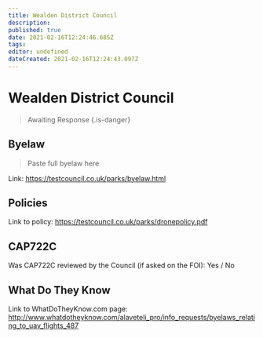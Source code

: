 ```yaml
---
title: Wealden District Council
description: 
published: true
date: 2021-02-16T12:24:46.685Z
tags: 
editor: undefined
dateCreated: 2021-02-16T12:24:43.097Z
---
```


# Wealden District Council
>  Awaiting Response
> {.is-danger}

## Byelaw
> Paste full byelaw here

Link:
https://testcouncil.co.uk/parks/byelaw.html

## Policies
Link to policy:
https://testcouncil.co.uk/parks/dronepolicy.pdf

## CAP722C

Was CAP722C reviewed by the Council (if asked on the FOI): Yes / No

## What Do They Know

Link to WhatDoTheyKnow.com page:
http://www.whatdotheyknow.com/alaveteli_pro/info_requests/byelaws_relating_to_uav_flights_487

